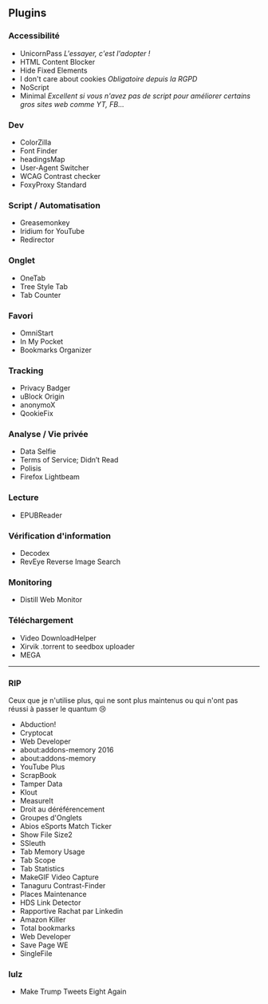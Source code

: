 ## Plugins

### Accessibilité

- UnicornPass *L'essayer, c'est l'adopter !*
- HTML Content Blocker
- Hide Fixed Elements
- I don't care about cookies *Obligatoire depuis la RGPD*
- NoScript
- Minimal *Excellent si vous n'avez pas de script pour améliorer certains gros sites web comme YT, FB...*

### Dev

- ColorZilla
- Font Finder
- headingsMap
- User-Agent Switcher
- WCAG Contrast checker
- FoxyProxy Standard

### Script / Automatisation

- Greasemonkey
- Iridium for YouTube
- Redirector

### Onglet

- OneTab
- Tree Style Tab
- Tab Counter

### Favori

- OmniStart
- In My Pocket
- Bookmarks Organizer

### Tracking

- Privacy Badger
- uBlock Origin
- anonymoX
- QookieFix

### Analyse / Vie privée

- Data Selfie
- Terms of Service; Didn’t Read
- Polisis
- Firefox Lightbeam

### Lecture

- EPUBReader

### Vérification d'information

- Decodex
- RevEye Reverse Image Search

### Monitoring

- Distill Web Monitor

### Téléchargement

- Video DownloadHelper
- Xirvik .torrent to seedbox uploader
- MEGA

----

### RIP
Ceux que je n'utilise plus, qui ne sont plus maintenus ou qui n'ont pas réussi à passer le quantum :cry:

- Abduction!
- Cryptocat
- Web Developer
- about:addons-memory 2016
- about:addons-memory
- YouTube Plus
- ScrapBook
- Tamper Data
- Klout
- MeasureIt
- Droit au déréférencement
- Groupes d'Onglets
- Abios eSports Match Ticker
- Show File Size2
- SSleuth
- Tab Memory Usage
- Tab Scope
- Tab Statistics
- MakeGIF Video Capture
- Tanaguru Contrast-Finder
- Places Maintenance
- HDS Link Detector
- Rapportive Rachat par Linkedin
- Amazon Killer
- Total bookmarks
- Web Developer
- Save Page WE
- SingleFile 

### lulz

- Make Trump Tweets Eight Again
